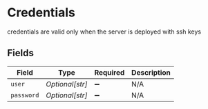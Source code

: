 # Credentials

credentials are valid only when the server is deployed with ssh keys


## Fields

| Field              | Type               | Required           | Description        |
| ------------------ | ------------------ | ------------------ | ------------------ |
| `user`             | *Optional[str]*    | :heavy_minus_sign: | N/A                |
| `password`         | *Optional[str]*    | :heavy_minus_sign: | N/A                |